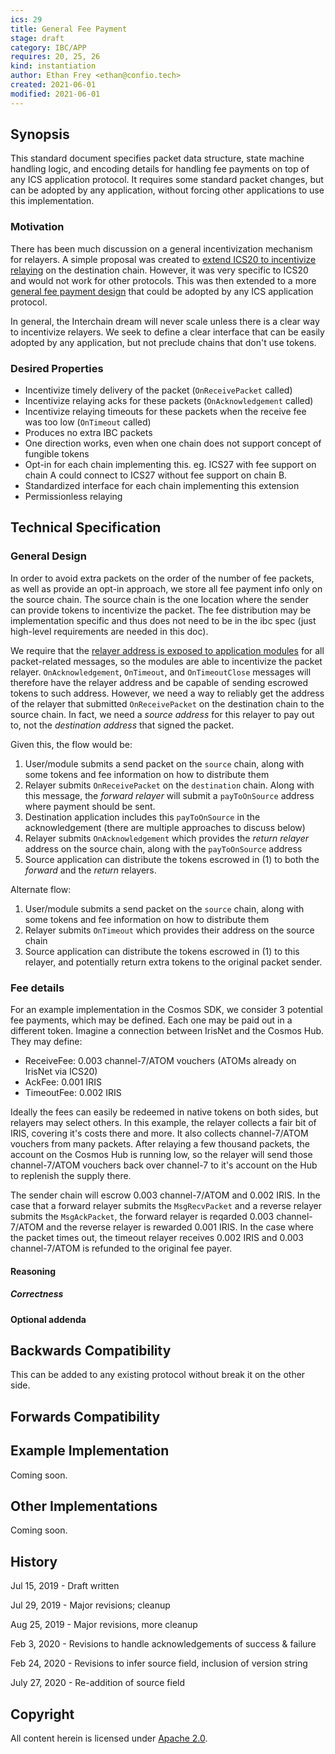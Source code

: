 ```yaml
---
ics: 29
title: General Fee Payment
stage: draft
category: IBC/APP
requires: 20, 25, 26
kind: instantiation
author: Ethan Frey <ethan@confio.tech>
created: 2021-06-01
modified: 2021-06-01
---
```


## Synopsis

This standard document specifies packet data structure, state machine handling logic, and encoding details for handling fee
payments on top of any ICS application protocol. It requires some standard packet changes, but can be adopted by any
application, without forcing other applications to use this implementation.

### Motivation

There has been much discussion on a general incentivization mechanism for relayers. A simple proposal was created to
[extend ICS20 to incentivize relaying](https://github.com/cosmos/ibc/pull/577) on the destination chain. However,
it was very specific to ICS20 and would not work for other protocols. This was then extended to a more
[general fee payment design](https://github.com/cosmos/ibc/issues/578) that could be adopted by any ICS application
protocol.

In general, the Interchain dream will never scale unless there is a clear way to incentivize relayers. We seek to
define a clear interface that can be easily adopted by any application, but not preclude chains that don't use tokens.

### Desired Properties

- Incentivize timely delivery of the packet (`OnReceivePacket` called)
- Incentivize relaying acks for these packets (`OnAcknowledgement` called)
- Incentivize relaying timeouts for these packets when the receive fee was too low (`OnTimeout` called)
- Produces no extra IBC packets
- One direction works, even when one chain does not support concept of fungible tokens
- Opt-in for each chain implementing this. eg. ICS27 with fee support on chain A could connect to ICS27 without fee support on chain B.
- Standardized interface for each chain implementing this extension
- Permissionless relaying

## Technical Specification

### General Design

In order to avoid extra packets on the order of the number of fee packets, as well as provide an opt-in approach, we
store all fee payment info only on the source chain. The source chain is the one location where the sender can provide tokens
to incentivize the packet. The fee distribution may be implementation specific and thus does not need to be in the ibc spec
(just high-level requirements are needed in this doc).

We require that the [relayer address is exposed to application modules](https://github.com/cosmos/ibc/pull/579) for
all packet-related messages, so the modules are able to incentivize the packet relayer. `OnAcknowledgement`, `OnTimeout`,
and `OnTimeoutClose` messages will therefore have the relayer address and be capable of sending escrowed tokens to such address.
However, we need a way to reliably get the address of the relayer that submitted `OnReceivePacket` on the destination chain to
the source chain. In fact, we need a *source address* for this relayer to pay out to, not the *destination address* that signed
the packet.

Given this, the flow would be:

1. User/module submits a send packet on the `source` chain, along with some tokens and fee information on how to distribute them
2. Relayer submits `OnReceivePacket` on the `destination` chain. Along with this message, the *forward relayer* will submit a `payToOnSource` address where payment should be sent.
3. Destination application includes this `payToOnSource` in the acknowledgement (there are multiple approaches to discuss below)
4. Relayer submits `OnAcknowledgement` which provides the *return relayer* address on the source chain, along with the `payToOnSource` address
5. Source application can distribute the tokens escrowed in (1) to both the *forward* and the *return* relayers.

Alternate flow:

1. User/module submits a send packet on the `source` chain, along with some tokens and fee information on how to distribute them
2. Relayer submits `OnTimeout` which provides their address on the source chain
3. Source application can distribute the tokens escrowed in (1) to this relayer, and potentially return extra tokens to the original packet sender.

### Fee details

For an example implementation in the Cosmos SDK, we consider 3 potential fee payments, which may be defined. Each one may be
paid out in a different token. Imagine a connection between IrisNet and the Cosmos Hub. They may define:

- ReceiveFee: 0.003 channel-7/ATOM vouchers (ATOMs already on IrisNet via ICS20)
- AckFee: 0.001 IRIS
- TimeoutFee: 0.002 IRIS

Ideally the fees can easily be redeemed in native tokens on both sides, but relayers may select others. In this example, the relayer collects a fair bit of IRIS, covering it's costs there and more. It also collects channel-7/ATOM vouchers from many packets. After relaying a few thousand packets, the account on the Cosmos Hub is running low, so the relayer will send those channel-7/ATOM vouchers back over channel-7 to it's account on the Hub to replenish the supply there. 

The sender chain will escrow 0.003 channel-7/ATOM and 0.002 IRIS. In the case that a forward relayer submits the `MsgRecvPacket` and a reverse relayer submits the `MsgAckPacket`, the forward relayer is reqarded 0.003 channel-7/ATOM and the reverse relayer is rewarded 0.001 IRIS. In the case where the packet times out, the timeout relayer receives 0.002 IRIS and 0.003 channel-7/ATOM is refunded to the original fee payer.

#### Reasoning

##### Correctness

#### Optional addenda

## Backwards Compatibility

This can be added to any existing protocol without break it on the other side.

## Forwards Compatibility

## Example Implementation

Coming soon.

## Other Implementations

Coming soon.

## History

Jul 15, 2019 - Draft written

Jul 29, 2019 - Major revisions; cleanup

Aug 25, 2019 - Major revisions, more cleanup

Feb 3, 2020 - Revisions to handle acknowledgements of success & failure

Feb 24, 2020 - Revisions to infer source field, inclusion of version string

July 27, 2020 - Re-addition of source field

## Copyright

All content herein is licensed under [Apache 2.0](https://www.apache.org/licenses/LICENSE-2.0).
